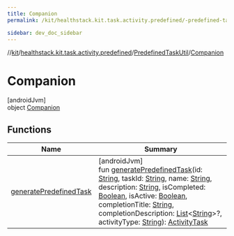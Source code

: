 ```yaml
---
title: Companion
permalink: /kit/healthstack.kit.task.activity.predefined/-predefined-task-util/-companion/index.html

sidebar: dev_doc_sidebar
---
```

//[kit](../../../../index.html)/[healthstack.kit.task.activity.predefined](../../index.html)/[PredefinedTaskUtil](../index.html)/[Companion](index.html)



# Companion



[androidJvm]\
object [Companion](index.html)



## Functions


| Name | Summary |
|---|---|
| [generatePredefinedTask](generate-predefined-task.html) | [androidJvm]<br>fun [generatePredefinedTask](generate-predefined-task.html)(id: [String](https://kotlinlang.org/api/latest/jvm/stdlib/kotlin/-string/index.html), taskId: [String](https://kotlinlang.org/api/latest/jvm/stdlib/kotlin/-string/index.html), name: [String](https://kotlinlang.org/api/latest/jvm/stdlib/kotlin/-string/index.html), description: [String](https://kotlinlang.org/api/latest/jvm/stdlib/kotlin/-string/index.html), isCompleted: [Boolean](https://kotlinlang.org/api/latest/jvm/stdlib/kotlin/-boolean/index.html), isActive: [Boolean](https://kotlinlang.org/api/latest/jvm/stdlib/kotlin/-boolean/index.html), completionTitle: [String](https://kotlinlang.org/api/latest/jvm/stdlib/kotlin/-string/index.html), completionDescription: [List](https://kotlinlang.org/api/latest/jvm/stdlib/kotlin.collections/-list/index.html)&lt;[String](https://kotlinlang.org/api/latest/jvm/stdlib/kotlin/-string/index.html)&gt;?, activityType: [String](https://kotlinlang.org/api/latest/jvm/stdlib/kotlin/-string/index.html)): [ActivityTask](../../../healthstack.kit.task.activity/-activity-task/index.html) |

